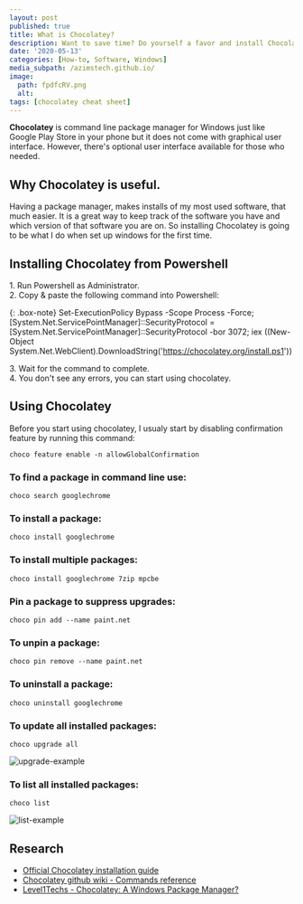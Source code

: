 ```yaml
---
layout: post
published: true
title: What is Chocolatey?
description: Want to save time? Do yourself a favor and install Chocolatey!
date: '2020-05-13'
categories: [How-to, Software, Windows]
media_subpath: /azimstech.github.io/
image:
  path: fpdfcRV.png
  alt:
tags: [chocolatey cheat sheet]
---
```


**Chocolatey** is command line package manager for Windows just like Google Play Store in your phone but it does not come with graphical user interface. However, there's optional user interface available for those who needed. 

## Why Chocolatey is useful.

Having a package manager, makes installs of my most used software, that much easier. It is a great way to keep track of the software you have and which version of that software you are on. So installing Chocolatey is going to be what I do when set up windows for the first time.

## Installing Chocolatey from Powershell

1\. Run Powershell as Administrator.  
2\. Copy & paste the following command into Powershell:  

{: .box-note}
Set-ExecutionPolicy Bypass -Scope Process -Force; [System.Net.ServicePointManager]::SecurityProtocol = [System.Net.ServicePointManager]::SecurityProtocol -bor 3072; iex ((New-Object System.Net.WebClient).DownloadString('https://chocolatey.org/install.ps1'))

3\. Wait for the command to complete.  
4\. You don't see any errors, you can start using chocolatey.

## Using Chocolatey

Before you start using chocolatey, I usualy start by disabling confirmation feature by running this command:
~~~
choco feature enable -n allowGlobalConfirmation
~~~

### To find a package in command line use:
~~~
choco search googlechrome
~~~

### To  install a package:
~~~
choco install googlechrome
~~~ 

### To install multiple packages:
~~~
choco install googlechrome 7zip mpcbe
~~~

### Pin a package to suppress upgrades:
~~~
choco pin add --name paint.net
~~~

### To unpin a package:
~~~
choco pin remove --name paint.net
~~~

### To uninstall a package:
~~~
choco uninstall googlechrome
~~~

### To update all installed packages:
~~~
choco upgrade all
~~~
![upgrade-example](cz4stS4.png)

### To list all installed packages:
~~~
choco list
~~~
![list-example](PhBS9mO.png)

## Research

- [Official Chocolatey installation guide](https://chocolatey.org/install)
- [Chocolatey github wiki - Commands reference](https://github.com/chocolatey/choco/wiki/CommandsReference)
- [Level1Techs - Chocolatey: A Windows Package Manager?](https://www.youtube.com/watch?v=p7AsofW8kUY)
<!--stackedit_data:
eyJoaXN0b3J5IjpbMTg0MjkyNzcyMF19
-->
